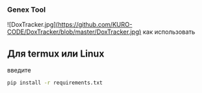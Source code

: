 ### Genex Tool
![DoxTracker.jpg][(https://github.com/KURO-CODE/DoxTracker/blob/master/DoxTracker.jpg)](https://github.com/KimaruOff/-Genex_Tool/blob/main/photo_2025-03-26_13-02-38.jpg)
как использовать

## Для termux или Linux
введите
```bash
pip install -r requirements.txt
```
